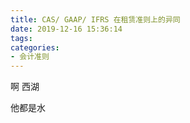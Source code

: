 ```yaml
---
title: CAS/ GAAP/ IFRS 在租赁准则上的异同
date: 2019-12-16 15:36:14
tags:
categories:
- 会计准则
---
```


啊
西湖
<!--more-->
他都是水
